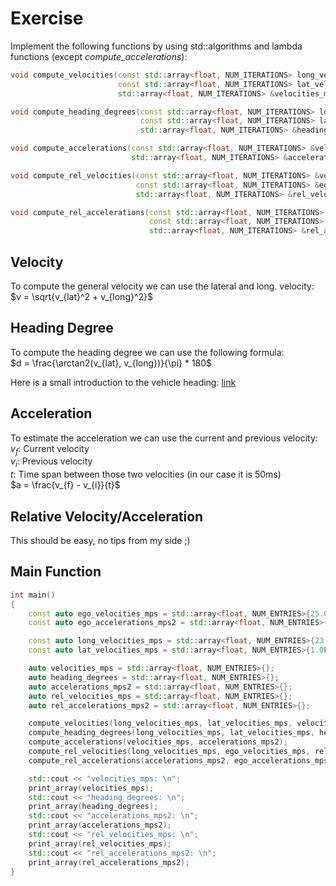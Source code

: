 # Exercise

Implement the following functions by using std::algorithms and lambda functions (except *compute_accelerations*):

```cpp
void compute_velocities(const std::array<float, NUM_ITERATIONS> long_velocities_mps,
                        const std::array<float, NUM_ITERATIONS> lat_velocities_mps,
                        std::array<float, NUM_ITERATIONS> &velocities_mps);

void compute_heading_degrees(const std::array<float, NUM_ITERATIONS> long_velocities_mps,
                             const std::array<float, NUM_ITERATIONS> lat_velocities_mps,
                             std::array<float, NUM_ITERATIONS> &heading_degrees);

void compute_accelerations(const std::array<float, NUM_ITERATIONS> &velocities_mps,
                           std::array<float, NUM_ITERATIONS> &accelerations_mps2);

void compute_rel_velocities(const std::array<float, NUM_ITERATIONS> &velocities_mps,
                            const std::array<float, NUM_ITERATIONS> &ego_velocities_mps,
                            std::array<float, NUM_ITERATIONS> &rel_velocities_mps);

void compute_rel_accelerations(const std::array<float, NUM_ITERATIONS> &accelerations_mps2,
                               const std::array<float, NUM_ITERATIONS> &ego_accelerations_mps2,
                               std::array<float, NUM_ITERATIONS> &rel_accelerations_mps2);
```

## Velocity

To compute the general velocity we can use the lateral and long. velocity:  
$v = \sqrt{v_{lat}^2 + v_{long}^2}$

## Heading Degree

To compute the heading degree we can use the following formula:  
$d = \frac{\arctan2(v_{lat}, v_{long})}{\pi} * 180$

Here is a small introduction to the vehicle heading: [link](http://street.umn.edu/VehControl/javahelp/HTML/Definition_of_Vehicle_Heading_and_Steeing_Angle.htm)  

## Acceleration

To estimate the acceleration we can use the current and previous velocity:  
$v_f$: Current velocity  
$v_i$: Previous velocity  
$t$: Time span between those two velocities (in our case it is 50ms)  
$a = \frac{v_{f} - v_{i}}{t}$

## Relative Velocity/Acceleration

This should be easy, no tips from my side ;)

## Main Function

```cpp
int main()
{
    const auto ego_velocities_mps = std::array<float, NUM_ENTRIES>{25.0F, 25.6F, 26.2F};
    const auto ego_accelerations_mps2 = std::array<float, NUM_ENTRIES>{0.0F, 0.6F, 0.6F};

    const auto long_velocities_mps = std::array<float, NUM_ENTRIES>{23.0F, 25.0F, 27.0F};
    const auto lat_velocities_mps = std::array<float, NUM_ENTRIES>{1.0F, 1.2F, 1.1F};

    auto velocities_mps = std::array<float, NUM_ENTRIES>{};
    auto heading_degrees = std::array<float, NUM_ENTRIES>{};
    auto accelerations_mps2 = std::array<float, NUM_ENTRIES>{};
    auto rel_velocities_mps = std::array<float, NUM_ENTRIES>{};
    auto rel_accelerations_mps2 = std::array<float, NUM_ENTRIES>{};

    compute_velocities(long_velocities_mps, lat_velocities_mps, velocities_mps);
    compute_heading_degrees(long_velocities_mps, lat_velocities_mps, heading_degrees);
    compute_accelerations(velocities_mps, accelerations_mps2);
    compute_rel_velocities(long_velocities_mps, ego_velocities_mps, rel_velocities_mps);
    compute_rel_accelerations(accelerations_mps2, ego_accelerations_mps2, rel_accelerations_mps2);

    std::cout << "velocities_mps: \n";
    print_array(velocities_mps);
    std::cout << "heading_degrees: \n";
    print_array(heading_degrees);
    std::cout << "accelerations_mps2: \n";
    print_array(accelerations_mps2);
    std::cout << "rel_velocities_mps: \n";
    print_array(rel_velocities_mps);
    std::cout << "rel_accelerations_mps2: \n";
    print_array(rel_accelerations_mps2);
}
```
